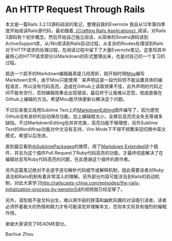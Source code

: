 # An HTTP Request Through Rails

本文是一篇Rails 3.2.13源码阅读的笔记，整理自我的Evernote
我自从12年第四季度开始阅读Rails源代码，最初跟着[《Crafting Rails Applications》](http://pragprog.com/book/jvrails/crafting-rails-applications)阅读，对Rails 3源码有个初步概念。然后开始自己独立阅读，从简单的Sinatra源码读到ActiveSupport库，从i18n库读到Rails启动过程，从复杂的Routes处理读到Rails对于HTTP请求的处理过程，在阅读过程中留下了大量Evernote笔记。这里将其中最核心的HTTP请求部分以Markdown的形式整理出来，也是对自己的一个复习的过程。

挑选一个趁手的Markdown编辑器真是几经周折，刚开始时用[Mou](http://mouapp.com/)编写Markdown文件，由于Mou只能使用```来声明这是一段代码但不能设置具体的编程语言，所以没有代码高亮，造成在Github上读取效果不佳，此外声明的代码之间不能有空行，否则编辑效果会出现错误，最后终于让我难以忍受。改成直接在Github上编辑的方法。希望Mou能尽快更新以解决这个问题。

不过后来我又改用Sublime Text上的[MarkdownEditing](https://github.com/ttscoff/MarkdownEditing)插件编写了，因为感觉Github没有良好的自动保存功能，加上编辑框太小，全屏后高亮完全失去等诸多缺陷。不过MarkdownEditing也并非完美，高亮功能不够理想，另外Sublime Text的WordWrap功能对中文没有支持，Vim Mode下不得不频繁来回切换中英文模式，希望以后改进。

直到最后看到[@SublimePackages](https://twitter.com/SublimePackages)的推荐，用了[Markdown Extended](https://github.com/jonschlinkert/sublime-markdown-extended)这个插件，并且为这个插件Pull Request了Ruby代码高亮的功能，才最终彻底解决了在编辑状态写Ruby代码高亮的问题，在此感谢这个插件的原作者。

另外这篇笔记绝对不会逐字逐句解析代码细节或解释机制，因此需要读者对Ruby语法和Rails机制有着非常深入的理解。另外部分内容可能涉及到Rails的启动机制，对此大家学习<http://railscasts-china.com/episodes/the-rails-initialization-process-by-kenshin54>的视频就已经足够了。

另外，请恕我不是文科出生，难以用华丽的辞藻和幽默风趣的对话吸引读者。读者必须怀着极大的热情和精力才有可能读完并理解本文，否则本文将具有强烈的催眠作用。

谢谢大家读完了README部分。

Bachue Zhou
